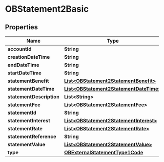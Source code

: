 
# OBStatement2Basic

## Properties
Name | Type | Description | Notes
------------ | ------------- | ------------- | -------------
**accountId** | **String** |  | 
**creationDateTime** | **String** |  | 
**endDateTime** | **String** |  | 
**startDateTime** | **String** |  | 
**statementBenefit** | [**List&lt;OBStatement2StatementBenefit&gt;**](OBStatement2StatementBenefit.md) |  |  [optional]
**statementDateTime** | [**List&lt;OBStatement2StatementDateTime&gt;**](OBStatement2StatementDateTime.md) |  |  [optional]
**statementDescription** | **List&lt;String&gt;** |  |  [optional]
**statementFee** | [**List&lt;OBStatement2StatementFee&gt;**](OBStatement2StatementFee.md) |  |  [optional]
**statementId** | **String** |  |  [optional]
**statementInterest** | [**List&lt;OBStatement2StatementInterest&gt;**](OBStatement2StatementInterest.md) |  |  [optional]
**statementRate** | [**List&lt;OBStatement2StatementRate&gt;**](OBStatement2StatementRate.md) |  |  [optional]
**statementReference** | **String** |  |  [optional]
**statementValue** | [**List&lt;OBStatement2StatementValue&gt;**](OBStatement2StatementValue.md) |  |  [optional]
**type** | [**OBExternalStatementType1Code**](OBExternalStatementType1Code.md) |  | 



